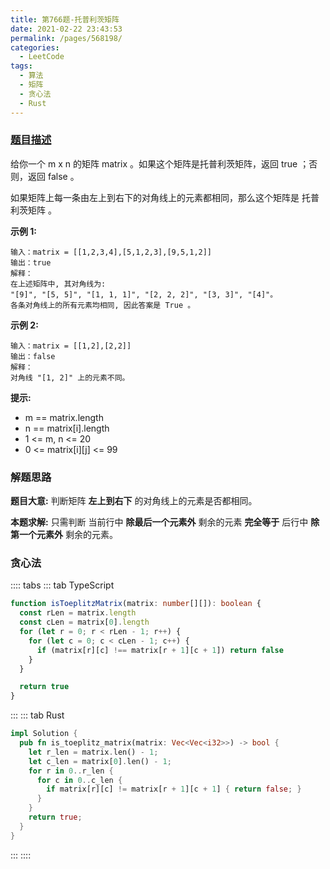 ```yaml
---
title: 第766题-托普利茨矩阵
date: 2021-02-22 23:43:53
permalink: /pages/568198/
categories:
  - LeetCode
tags:
  - 算法
  - 矩阵
  - 贪心法
  - Rust
---
```


### [题目描述](https://leetcode-cn.com/problems/toeplitz-matrix/)

给你一个 <span class="span-shadow">m x n</span> 的矩阵 <span class="span-shadow">matrix</span> 。如果这个矩阵是托普利茨矩阵，返回 <span class="span-shadow">true</span> ；否则，返回 <span class="span-shadow">false</span> 。

如果矩阵上每一条由左上到右下的对角线上的元素都相同，那么这个矩阵是 托普利茨矩阵 。

<!-- more -->

**示例 1:**

```
输入：matrix = [[1,2,3,4],[5,1,2,3],[9,5,1,2]]
输出：true
解释：
在上述矩阵中, 其对角线为:
"[9]", "[5, 5]", "[1, 1, 1]", "[2, 2, 2]", "[3, 3]", "[4]"。
各条对角线上的所有元素均相同, 因此答案是 True 。
```

**示例 2:**

```
输入：matrix = [[1,2],[2,2]]
输出：false
解释：
对角线 "[1, 2]" 上的元素不同。
```

**提示:**

- <span class="span-shadow">m == matrix.length</span>
- <span class="span-shadow">n == matrix[i].length</span>
- <span class="span-shadow">1 <= m, n <= 20</span>
- <span class="span-shadow">0 <= matrix[i][j] <= 99</span>

### 解题思路

**题目大意:** 判断矩阵 **左上到右下** 的对角线上的元素是否都相同。

**本题求解:** 只需判断 当前行中 **除最后一个元素外** 剩余的元素 **完全等于** 后行中 **除第一个元素外** 剩余的元素。

### 贪心法

:::: tabs
::: tab TypeScript

```TypeScript
function isToeplitzMatrix(matrix: number[][]): boolean {
  const rLen = matrix.length
  const cLen = matrix[0].length
  for (let r = 0; r < rLen - 1; r++) {
    for (let c = 0; c < cLen - 1; c++) {
      if (matrix[r][c] !== matrix[r + 1][c + 1]) return false
    }
  }

  return true
}
```

:::
::: tab Rust

```Rust
impl Solution {
  pub fn is_toeplitz_matrix(matrix: Vec<Vec<i32>>) -> bool {
    let r_len = matrix.len() - 1;
    let c_len = matrix[0].len() - 1;
    for r in 0..r_len {
      for c in 0..c_len {
        if matrix[r][c] != matrix[r + 1][c + 1] { return false; }
      }
    }
    return true;
  }
}
```

:::
::::
